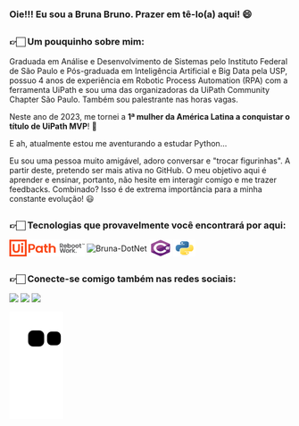 ### Oie!!! Eu sou a Bruna Bruno. Prazer em tê-lo(a) aqui! 😄

 ##
 
### 👉🏻 Um pouquinho sobre mim:

Graduada em Análise e Desenvolvimento de Sistemas pelo Instituto Federal de São Paulo e Pós-graduada em Inteligência Artificial e Big Data pela USP, possuo 4 anos de experiência em Robotic Process Automation (RPA) com a ferramenta UiPath e sou uma das organizadoras da UiPath Community Chapter São Paulo. Também sou palestrante nas horas vagas.

Neste ano de 2023, me tornei a <b>1ª mulher da América Latina a conquistar o título de UiPath MVP</b>! 🥰

E ah, atualmente estou me aventurando a estudar Python...

Eu sou uma pessoa muito amigável, adoro conversar e "trocar figurinhas". A partir deste, pretendo ser mais ativa no GitHub. O meu objetivo aqui é aprender e ensinar, portanto, não hesite em interagir comigo e me trazer feedbacks. Combinado? Isso é de extrema importância para a minha constante evolução! 😃

 ##
 
 ### 👉🏻 Tecnologias que provavelmente você encontrará por aqui:
<div style="display: inline_block">
  <img align="center" alt="Bruna-UiPath" height="30" width="135" src="https://raw.githubusercontent.com/brunabruno/brunabruno/main/uipath-logo.png">
  <img align="center" alt="Bruna-DotNet" height="30" width="40" src="https://upload.wikimedia.org/wikipedia/commons/e/ee/.NET_Core_Logo.svg">
  <img align="center" alt="Bruna-Csharp" height="30" width="40" src="https://raw.githubusercontent.com/devicons/devicon/master/icons/csharp/csharp-original.svg">
  <img align="center" alt="Bruna-Python" height="30" width="40" src="https://raw.githubusercontent.com/devicons/devicon/master/icons/python/python-original.svg">
</div>

  ##

### 👉🏻 Conecte-se comigo também nas redes sociais:
<div>
  <a href="https://www.linkedin.com/in/brucavalcanti" target="_blank"><img src="https://img.shields.io/badge/-LinkedIn-%230077B5?style=for-the-badge&logo=linkedin&logoColor=white" target="_blank"></a>
  <a href="https://instagram.com/bru.dev" target="_blank"><img src="https://img.shields.io/badge/-Instagram-%23E4405F?style=for-the-badge&logo=instagram&logoColor=white" target="_blank"></a>
  <a href = "mailto:brucabruno@gmail.com"><img src="https://img.shields.io/badge/-Gmail-%23333?style=for-the-badge&logo=gmail&logoColor=white" target="_blank"></a>
 
 ![Snake animation](https://github.com/brunabruno/brunabruno/blob/output/github-contribution-grid-snake.svg)
</div>
